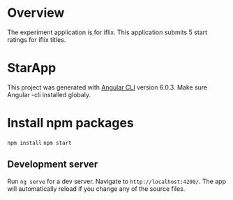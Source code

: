# Overview
The experiment application is for iflix. This application submits 5 start ratings for iflix titles.

# StarApp

This project was generated with [Angular CLI](https://github.com/angular/angular-cli) version 6.0.3.
Make sure Angular -cli installed globaly.

# Install npm packages
`npm install`
`npm start`


## Development server

Run `ng serve` for a dev server. Navigate to `http://localhost:4200/`. The app will automatically reload if you change any of the source files.

